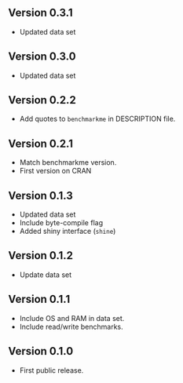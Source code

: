 ## Version 0.3.1
  * Updated data set
  
## Version 0.3.0
  * Updated data set

## Version 0.2.2
  * Add quotes to `benchmarkme` in DESCRIPTION file.
  
## Version 0.2.1
  * Match benchmarkme version.
  * First version on CRAN

## Version 0.1.3
  * Updated data set
  * Include byte-compile flag
  * Added shiny interface (`shine`)

## Version 0.1.2
  * Update data set

## Version 0.1.1
  * Include OS and RAM in data set.
  * Include read/write benchmarks.

## Version 0.1.0
  * First public release.